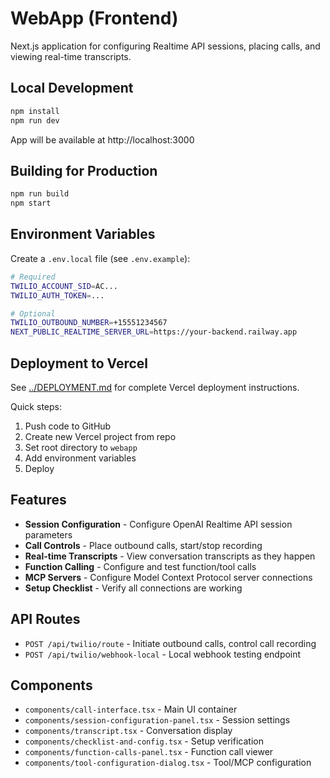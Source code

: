 # WebApp (Frontend)

Next.js application for configuring Realtime API sessions, placing calls, and viewing real-time transcripts.

## Local Development

```bash
npm install
npm run dev
```

App will be available at http://localhost:3000

## Building for Production

```bash
npm run build
npm start
```

## Environment Variables

Create a `.env.local` file (see `.env.example`):

```bash
# Required
TWILIO_ACCOUNT_SID=AC...
TWILIO_AUTH_TOKEN=...

# Optional
TWILIO_OUTBOUND_NUMBER=+15551234567
NEXT_PUBLIC_REALTIME_SERVER_URL=https://your-backend.railway.app
```

## Deployment to Vercel

See [../DEPLOYMENT.md](../DEPLOYMENT.md) for complete Vercel deployment instructions.

Quick steps:
1. Push code to GitHub
2. Create new Vercel project from repo
3. Set root directory to `webapp`
4. Add environment variables
5. Deploy

## Features

- **Session Configuration** - Configure OpenAI Realtime API session parameters
- **Call Controls** - Place outbound calls, start/stop recording
- **Real-time Transcripts** - View conversation transcripts as they happen
- **Function Calling** - Configure and test function/tool calls
- **MCP Servers** - Configure Model Context Protocol server connections
- **Setup Checklist** - Verify all connections are working

## API Routes

- `POST /api/twilio/route` - Initiate outbound calls, control call recording
- `POST /api/twilio/webhook-local` - Local webhook testing endpoint

## Components

- `components/call-interface.tsx` - Main UI container
- `components/session-configuration-panel.tsx` - Session settings
- `components/transcript.tsx` - Conversation display
- `components/checklist-and-config.tsx` - Setup verification
- `components/function-calls-panel.tsx` - Function call viewer
- `components/tool-configuration-dialog.tsx` - Tool/MCP configuration
